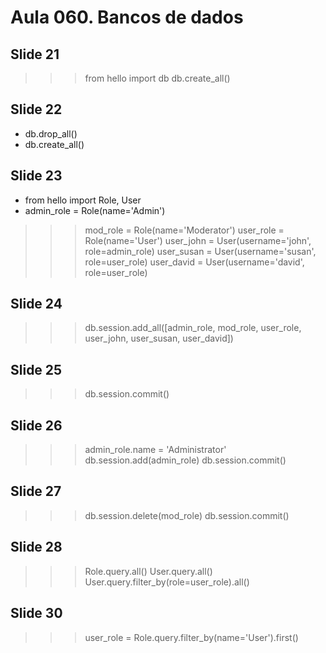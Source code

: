 # Aula 060. Bancos de dados

## Slide 21
>>> from hello import db
>>> db.create_all()

## Slide 22
- db.drop_all()
- db.create_all()

## Slide 23
- from hello import Role, User
- admin_role = Role(name='Admin')
>>> mod_role = Role(name='Moderator')
>>> user_role = Role(name='User')
>>> user_john = User(username='john', role=admin_role)
>>> user_susan = User(username='susan', role=user_role)
>>> user_david = User(username='david', role=user_role)

## Slide 24
>>> db.session.add_all([admin_role, mod_role, user_role, user_john, user_susan, user_david])

## Slide 25
>>> db.session.commit()

## Slide 26
>>> admin_role.name = 'Administrator'
>>> db.session.add(admin_role)
>>> db.session.commit()

## Slide 27
>>> db.session.delete(mod_role)
>>> db.session.commit()

## Slide 28
>>> Role.query.all()
>>> User.query.all()
>>> User.query.filter_by(role=user_role).all()

## Slide 30
>>> user_role = Role.query.filter_by(name='User').first()
